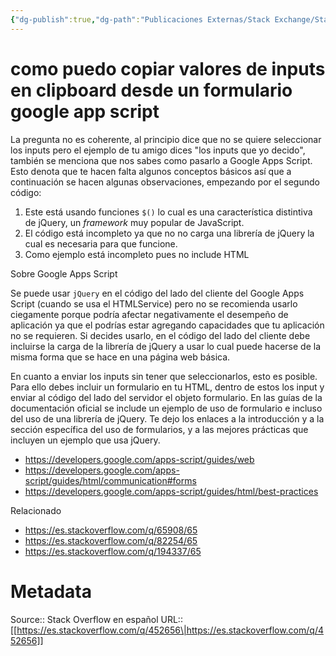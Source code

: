 ```yaml
---
{"dg-publish":true,"dg-path":"Publicaciones Externas/Stack Exchange/Stack Overflow en español/es.stackoverflow.com-452656.md","permalink":"/publicaciones-externas/stack-exchange/stack-overflow-en-espanol/es-stackoverflow-com-452656/","title":"como puedo copiar valores de inputs en clipboard desde un formulario google app script","hide":true,"noteIcon":"\"0\"","created":"2024-04-03T12:49:10.507-06:00","updated":"2024-04-05T16:43:57.347-06:00"}
---
```


# como puedo copiar valores de inputs en clipboard desde un formulario google app script

La pregunta no es coherente, al principio dice que no se quiere seleccionar los inputs pero el ejemplo de tu amigo dices "los inputs que yo decido", también se menciona que nos sabes como pasarlo a Google Apps Script. Esto denota que te hacen falta algunos conceptos básicos así que a continuación se hacen algunas observaciones, empezando por el segundo código:

1. Este está usando funciones `$()` lo cual es una característica distintiva de jQuery, un *framework* muy popular de JavaScript.
2. El código está incompleto ya que no no carga una librería de jQuery la cual es necesaria para que funcione.
3. Como ejemplo está incompleto pues no include HTML

Sobre Google Apps Script

Se puede usar `jQuery` en el código del lado del cliente del Google Apps Script (cuando se usa el HTMLService) pero no se recomienda usarlo ciegamente porque podría afectar negativamente el desempeño de aplicación ya que el podrías estar agregando capacidades que tu aplicación no se requieren. Si decides usarlo, en el código del lado del cliente debe incluirse la carga de la librería de jQuery a usar lo cual puede hacerse de la misma forma que se hace en una página web básica.

En cuanto a enviar los inputs sin tener que seleccionarlos, esto es posible. Para ello debes incluir un formulario en tu HTML, dentro de estos los input y enviar al código del lado del servidor el objeto formulario. En las guías de la documentación oficial se include un ejemplo de uso de formulario e incluso del uso de una librería de jQuery. Te dejo los enlaces a la introducción y a la sección específica del uso de formularios, y a las mejores prácticas que incluyen un ejemplo que usa jQuery.

- https://developers.google.com/apps-script/guides/web
- https://developers.google.com/apps-script/guides/html/communication#forms
- https://developers.google.com/apps-script/guides/html/best-practices

Relacionado

- https://es.stackoverflow.com/q/65908/65
- https://es.stackoverflow.com/q/82254/65
- https://es.stackoverflow.com/q/194337/65


# Metadata
Source:: Stack Overflow en español
URL:: [[https://es.stackoverflow.com/q/452656\|https://es.stackoverflow.com/q/452656]]


